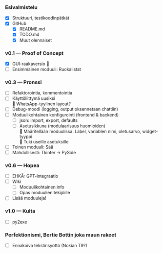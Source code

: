 ### Esivalmistelu
- [x] Struktuuri, testikoodinpätkät
- [x] GitHub
    - [x] README.md
    - [x] TODO.md
    - [x] Muut olennaiset

### v0.1 — Proof of Concept
- [x] GUI-raakaversio 🤢
- [ ] Ensimmäinen moduuli: Ruokalistat

### v0.3 — Pronssi
- [ ] Refaktorointia, kommentointia
- [ ] Käyttöliittymä uusiksi  
    📝 WhatsApp-tyylinen layout?  
- [ ] Debug-moodi (logging, output oksennetaan chattiin)
- [ ] Moduulikohtainen konfigurointi (frontend & backend)
    - [ ] json: import, export, defaults
    - [ ] Asetusikkuna (modulaarisuus huomioiden)  
        📝 Määritellään moduulissa: Label, variablen nimi, oletusarvo, widget-tyyppi  
        📝 Tuki useille asetuksille
- [ ] Toinen moduuli: Sää
- [ ] Mahdollisesti: Tkinter -> PySide

### v0.6 — Hopea
- [ ] EHKÄ: GPT-integraatio
- [ ] Wiki
    - [ ] Moduulikohtainen info
    - [ ] Opas moduulien tekijöille
- [ ] Lisää moduuleja!

### v1.0 — Kulta
- [ ] py2exe

### Perfektionismi, Bertie Bottin joka maun rakeet
- [ ] Ennakoiva tekstinsyöttö (Nokian T9?)
